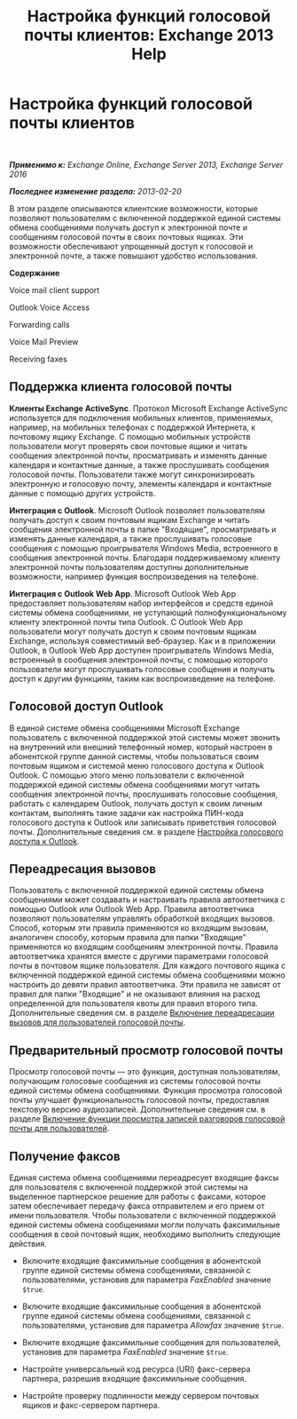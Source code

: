 ﻿---
title: 'Настройка функций голосовой почты клиентов: Exchange 2013 Help'
TOCTitle: Настройка функций голосовой почты клиентов
ms:assetid: 5e661cfd-d34e-4caa-91a5-967bbecb75eb
ms:mtpsurl: https://technet.microsoft.com/ru-ru/library/JJ673529(v=EXCHG.150)
ms:contentKeyID: 50556437
ms.date: 05/22/2018
mtps_version: v=EXCHG.150
ms.translationtype: MT
---

# Настройка функций голосовой почты клиентов

 

_**Применимо к:** Exchange Online, Exchange Server 2013, Exchange Server 2016_

_**Последнее изменение раздела:** 2013-02-20_

В этом разделе описываются клиентские возможности, которые позволяют пользователям с включенной поддержкой единой системы обмена сообщениями получать доступ к электронной почте и сообщениям голосовой почты в своих почтовых ящиках. Эти возможности обеспечивают упрощенный доступ к голосовой и электронной почте, а также повышают удобство использования.

**Содержание**

Voice mail client support

Outlook Voice Access

Forwarding calls

Voice Mail Preview

Receiving faxes

## Поддержка клиента голосовой почты

**Клиенты Exchange ActiveSync**. Протокол Microsoft Exchange ActiveSync используется для подключения мобильных клиентов, применяемых, например, на мобильных телефонах с поддержкой Интернета, к почтовому ящику Exchange. С помощью мобильных устройств пользователи могут проверять свои почтовые ящики и читать сообщения электронной почты, просматривать и изменять данные календаря и контактные данные, а также прослушивать сообщения голосовой почты. Пользователи также могут синхронизировать электронную и голосовую почту, элементы календаря и контактные данные с помощью других устройств.

**Интеграция с Outlook**. Microsoft Outlook позволяет пользователям получать доступ к своим почтовым ящикам Exchange и читать сообщения электронной почты в папке "Входящие", просматривать и изменять данные календаря, а также прослушивать голосовые сообщения с помощью проигрывателя Windows Media, встроенного в сообщения электронной почты. Благодаря поддерживаемому клиенту электронной почты пользователям доступны дополнительные возможности, например функция воспроизведения на телефоне.

**Интеграция с Outlook Web App**. Microsoft Outlook Web App предоставляет пользователям набор интерфейсов и средств единой системы обмена сообщениями, не уступающий полнофункциональному клиенту электронной почты типа Outlook. С Outlook Web App пользователи могут получать доступ к своим почтовым ящикам Exchange, используя совместимый веб-браузер. Как и в приложении Outlook, в Outlook Web App доступен проигрыватель Windows Media, встроенный в сообщения электронной почты, с помощью которого пользователи могут прослушивать голосовые сообщения и получать доступ к другим функциям, таким как воспроизведение на телефоне.

## Голосовой доступ Outlook

В единой системе обмена сообщениями Microsoft Exchange пользователь с включенной поддержкой этой системы может звонить на внутренний или внешний телефонный номер, который настроен в абонентской группе данной системы, чтобы пользоваться своим почтовым ящиком и системой меню голосового доступа к Outlook Outlook. С помощью этого меню пользователи с включенной поддержкой единой системы обмена сообщениями могут читать сообщения электронной почты, прослушивать голосовые сообщения, работать с календарем Outlook, получать доступ к своим личным контактам, выполнять такие задачи как настройка ПИН-кода голосового доступа к Outlook или записывать приветствия голосовой почты. Дополнительные сведения см. в разделе [Настройка голосового доступа к Outlook](setting-up-outlook-voice-access-exchange-2013-help.md).

## Переадресация вызовов

Пользователь с включенной поддержкой единой системы обмена сообщениями может создавать и настраивать правила автоответчика с помощью Outlook или Outlook Web App. Правила автоответчика позволяют пользователям управлять обработкой входящих вызовов. Способ, которым эти правила применяются ко входящим вызовам, аналогичен способу, которым правила для папки "Входящие" применяются ко входящим сообщениям электронной почты. Правила автоответчика хранятся вместе с другими параметрами голосовой почты в почтовом ящике пользователя. Для каждого почтового ящика с включенной поддержкой единой системы обмена сообщениями можно настроить до девяти правил автоответчика. Эти правила не зависят от правил для папки "Входящие" и не оказывают влияния на расход определенной для пользователя квоты для правил второго типа. Дополнительные сведения см. в разделе [Включение переадресации вызовов для пользователей голосовой почты](allow-voice-mail-users-to-forward-calls-exchange-2013-help.md).

## Предварительный просмотр голосовой почты

Просмотр голосовой почты — это функция, доступная пользователям, получающим голосовые сообщения из системы голосовой почты единой системы обмена сообщениями. Функция просмотра голосовой почты улучшает функциональность голосовой почты, предоставляя текстовую версию аудиозаписей. Дополнительные сведения см. в разделе [Включение функции просмотра записей разговоров голосовой почты для пользователей](allow-users-to-see-a-voice-mail-transcript-exchange-2013-help.md).

## Получение факсов

Единая система обмена сообщениями переадресует входящие факсы для пользователя с включенной поддержкой этой системы на выделенное партнерское решение для работы с факсами, которое затем обеспечивает передачу факса отправителем и его прием от имени пользователя. Чтобы пользователи с включенной поддержкой единой системы обмена сообщениями могли получать факсимильные сообщения в свой почтовый ящик, необходимо выполнить следующие действия.

  - Включите входящие факсимильные сообщения в абонентской группе единой системы обмена сообщениями, связанной с пользователями, установив для параметра *FaxEnabled* значение `$true`.

  - Включите входящие факсимильные сообщения в абонентской группе единой системы обмена сообщениями, связанной с пользователями, установив для параметра *Allowfax* значение `$true`.

  - Включите входящие факсимильные сообщения для пользователей, установив для параметра *FaxEnabled* значение `$true`.

  - Настройте универсальный код ресурса (URI) факс-сервера партнера, разрешив входящие факсимильные сообщения.

  - Настройте проверку подлинности между сервером почтовых ящиков и факс-сервером партнера.

